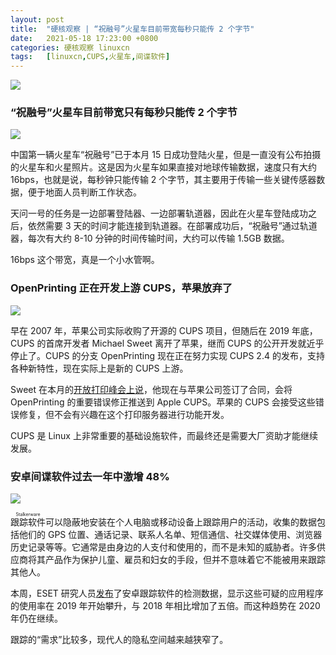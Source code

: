 ```yaml
---
layout: post
title:	"硬核观察 | “祝融号”火星车目前带宽每秒只能传 2 个字节"
date:	2021-05-18 17:23:00 +0800 
categories:	硬核观察 linuxcn 
tags:	[linuxcn,CUPS,火星车,间谍软件]
---
```



![](/Asserts/Images//attachment/album/202105/18/172225lsipwuvtclwvas6y.jpg)


### “祝融号”火星车目前带宽只有每秒只能传 2 个字节


![](/Asserts/Images//attachment/album/202105/18/172235x8gq2uhhzoeg8cmv.jpg)


中国第一辆火星车“祝融号”已于本月 15 日成功登陆火星，但是一直没有公布拍摄的火星车和火星照片。这是因为火星车如果直接对地球传输数据，速度只有大约 16bps，也就是说，每秒钟只能传输 2 个字节，其主要用于传输一些关键传感器数据，便于地面人员判断工作状态。


天问一号的任务是一边部署登陆器、一边部署轨道器，因此在火星车登陆成功之后，依然需要 3 天的时间才能连接到轨道器。在部署成功后，“祝融号”通过轨道器，每次有大约 8-10 分钟的时间传输时间，大约可以传输 1.5GB 数据。


16bps 这个带宽，真是一个小水管啊。


### OpenPrinting 正在开发上游 CUPS，苹果放弃了


![](/Asserts/Images//attachment/album/202105/18/172253vj47jhlhbbnuh4bj.jpg)


早在 2007 年，苹果公司实际收购了开源的 CUPS 项目，但随后在 2019 年底，CUPS 的首席开发者 Michael Sweet 离开了苹果，继而 CUPS 的公开开发就近乎停止了。CUPS 的分支 OpenPrinting 现在正在努力实现 CUPS 2.4 的发布，支持各种新特性，现在实际上是新的 CUPS 上游。


Sweet 在本月的[开放打印峰会上说](https://www.phoronix.com/scan.php?page=news_item&px=Apple-No-More-CUPS)，他现在与苹果公司签订了合同，会将 OpenPrinting 的重要错误修正推送到 Apple CUPS。苹果的 CUPS 会接受这些错误修复，但不会有兴趣在这个打印服务器进行功能开发。


CUPS 是 Linux 上非常重要的基础设施软件，而最终还是需要大厂资助才能继续发展。


### 安卓间谍软件过去一年中激增 48%


![](/Asserts/Images//attachment/album/202105/18/172309luoyrrrbdpb39opv.jpg)


<ruby> 跟踪软件 <rt>  Stalkerware </rt></ruby>可以隐蔽地安装在个人电脑或移动设备上跟踪用户的活动，收集的数据包括他们的 GPS 位置、通话记录、联系人名单、短信通信、社交媒体使用、浏览器历史记录等等。它通常是由身边的人支付和使用的，而不是未知的威胁者。许多供应商将其产品作为保护儿童、雇员和妇女的手段，但并不意味着它不能被用来跟踪其他人。


本周，ESET 研究人员[发布](https://www.zdnet.com/article/stalkerware-adoption-rates-surge-over-2020-hundreds-of-vulnerabilities-found/)了安卓跟踪软件的检测数据，显示这些可疑的应用程序的使用率在 2019 年开始攀升，与 2018 年相比增加了五倍。而这种趋势在 2020 年仍在继续。


跟踪的“需求”比较多，现代人的隐私空间越来越狭窄了。
